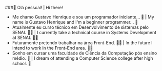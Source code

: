 ###👋 Olá pessoal! | Hi there! 

- Me chamo Gustavo Henrique e sou um programador iniciante... 🌊 | My name is Gustavo Henrique and I'm a beginner programmer... 🌊
- Atualmente eu curso técnico em Desenvolvimento de sistemas pelo SENAI. 👨‍🎓 | I currently take a technical course in Systems Development at SENAI. 👨‍🎓
- Futuramente pretendo trabalhar na área Front-End. 👨‍💻 | In the future I intend to work in the Front-End area. 👨‍💻
- Sonho em cursar uma faculdade de Ciência da Computação pós ensino médio. 💭 | I dream of attending a Computer Science college after high school. 💭
